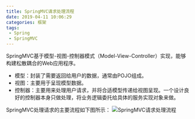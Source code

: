 ```yaml
---
title: SpringMVC请求处理流程
date: 2019-04-11 10:06:29
categories: 框架
tags:
 - Spring
 - SpringMVC
---
```

SpringMVC基于模型-视图-控制器模式（Model-View-Controller）实现，能够构建松散耦合的Web应用程序。
 - 模型：封装了需要返回给用户的数据，通常由POJO组成。
 - 视图：主要用于呈现模型数据。
 - 控制器：主要用来处理用户请求，并将合适模型传递给视图呈现。一个设计良好的控制器本身只做处理，将业务逻辑委托给具体的服务实现对象来做。
  
SpringMVC处理请求的主要流程如下图所示：
![SpringMVC请求处理流程](https://xiaobai-picture.oss-cn-beijing.aliyuncs.com/SpringMVC%E8%AF%B7%E6%B1%82%E5%A4%84%E7%90%86%E6%B5%81%E7%A8%8B/SpringMVC.png)